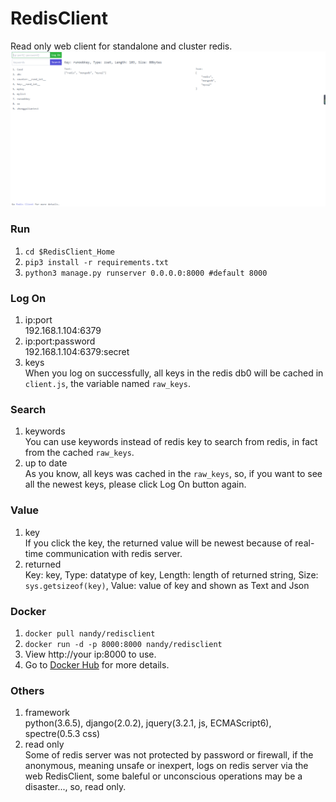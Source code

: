 # RedisClient  
Read only web client for standalone and cluster redis.
![example.png](https://github.com/nloneday/RedisClient/blob/master/example.png)

### Run
1. `cd $RedisClient_Home`
2. `pip3 install -r requirements.txt`
3. `python3 manage.py runserver 0.0.0.0:8000 #default 8000`

### Log On  
1. ip:port  
192.168.1.104:6379  
2. ip:port:password  
192.168.1.104:6379:secret  
3. keys  
When you log on successfully, all keys in the redis db0 will be cached in `client.js`, the variable named `raw_keys`.  

### Search  
1. keywords  
You can use keywords instead of redis key to search from redis, in fact from the cached `raw_keys`.  
2. up to date  
As you know, all keys was cached in the `raw_keys`, so, if you want to see all the newest keys, please click Log On button again.  

### Value  
1. key  
If you click the key, the returned value will be newest because of real-time communication with redis server.  
2. returned  
Key: key, Type: datatype of key, Length: length of returned string, Size: `sys.getsizeof(key)`, Value: value of key and shown as Text and Json

### Docker
1. `docker pull nandy/redisclient`
2. `docker run -d -p 8000:8000 nandy/redisclient`
4. View http://your ip:8000 to use.
3. Go to [Docker Hub](https://hub.docker.com/r/nandy/redisclient/) for more details.

### Others  
1. framework  
python(3.6.5), django(2.0.2), jquery(3.2.1, js, ECMAScript6), spectre(0.5.3 css)
2. read only  
Some of redis server was not protected by password or firewall, if the anonymous, meaning unsafe or inexpert, logs on redis server via the web RedisClient, some baleful or unconscious operations may be a disaster..., so, read only.